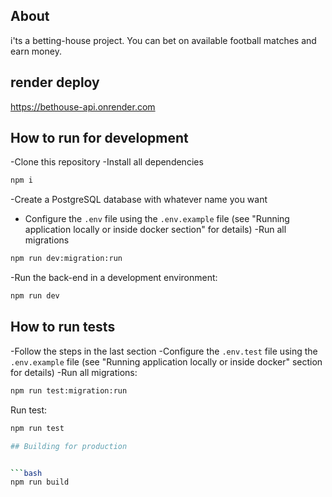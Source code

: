 ## About
i'ts a betting-house project. You can bet on available football matches and earn money.

## render deploy

https://bethouse-api.onrender.com


## How to run for development

 -Clone this repository
 -Install all dependencies


 

```bash
npm i
```

 -Create a PostgreSQL database with whatever name you want
- Configure the `.env` file using the `.env.example` file (see "Running application locally or inside docker section" for details)
 -Run all migrations

```bash
npm run dev:migration:run
```
 -Run the back-end in a development environment:

```bash
npm run dev
```

## How to run tests

 -Follow the steps in the last section
 -Configure the `.env.test` file using the `.env.example` file (see "Running application locally or inside docker" section for details)
 -Run all migrations:

```bash
npm run test:migration:run
```

 Run test:

```bash
npm run test

## Building for production


```bash
npm run build


